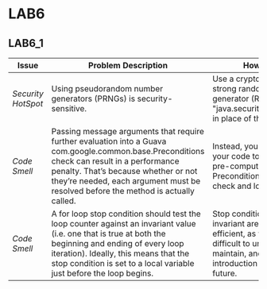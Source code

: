 # LAB6

## LAB6_1
| Issue | Problem Description | How To Solve |
| --- | --- | --- |
| _Security HotSpot_ | Using pseudorandom number generators (PRNGs) is security-sensitive. | Use a cryptographically strong random number generator (RNG) like "java.security.SecureRandom" in place of this PRNG.  |
| _Code Smell_ |  Passing message arguments that require further evaluation into a Guava com.google.common.base.Preconditions check can result in a performance penalty. That’s because whether or not they’re needed, each argument must be resolved before the method is actually called. | Instead, you should structure your code to pass static or pre-computed values into Preconditions conditions check and logging calls. |
| _Code Smell_ |  A for loop stop condition should test the loop counter against an invariant value (i.e. one that is true at both the beginning and ending of every loop iteration). Ideally, this means that the stop condition is set to a local variable just before the loop begins. | Stop conditions that are not invariant are slightly less efficient, as well as being difficult to understand and maintain, and likely lead to the introduction of errors in the future. |